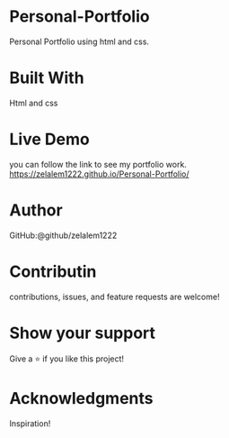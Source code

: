 
# Personal-Portfolio

 Personal Portfolio using html and css.

# Built With
  Html and css

# Live Demo 
  you can follow the link to see my portfolio work.
  https://zelalem1222.github.io/Personal-Portfolio/  

# Author
 GitHub:@github/zelalem1222

# Contributin

 contributions, issues, and feature requests are welcome!

# Show your support

 Give a ⭐️ if you like this project!

# Acknowledgments 

 Inspiration!
